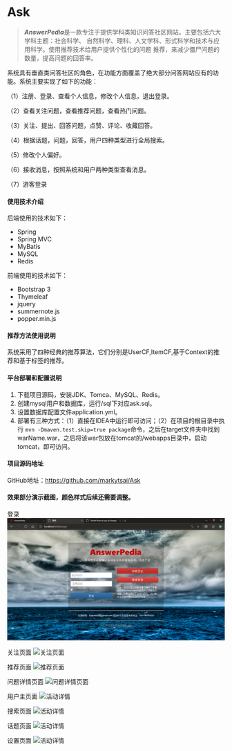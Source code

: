 # Ask
     
> ***AnswerPedia***是一款专注于提供学科类知识问答社区网站。主要包括六大学科主题：社会科学、
自然科学、理科、人文学科、形式科学和技术与应用科学。使用推荐技术给用户提供个性化的问题
推荐，来减少僵尸问题的数量，提高问题的回答率。
>

系统具有垂直类问答社区的角色，在功能方面覆盖了绝大部分问答网站应有的功能。系统主要实现了如下的功能：

（1）注册、登录、查看个人信息，修改个人信息，退出登录。

（2）查看关注问题，查看推荐问题，查看热门问题。

（3）关注、提出、回答问题，点赞、评论、收藏回答。

（4）根据话题，问题，回答，用户四种类型进行全局搜索。

（5）修改个人偏好。

（6）接收消息，按照系统和用户两种类型查看消息。

（7）游客登录

#### 使用技术介绍
后端使用的技术如下：   
- Spring
- Spring MVC
- MyBatis
- MySQL
- Redis
     
前端使用的技术如下：     
- Bootstrap 3
- Thymeleaf
- jquery
- summernote.js
- popper.min.js

#### 推荐方法使用说明
系统采用了四种经典的推荐算法，它们分别是UserCF,ItemCF,基于Context的推荐和基于标签的推荐。
          
#### 平台部署和配置说明
1. 下载项目源码，安装JDK、Tomca、MySQL、Redis。
2. 创建mysql用户和数据库，运行/sql下对应ask.sql。
3. 设置数据库配置文件application.yml。
4. 部署有三种方式：（1）直接在IDEA中运行即可访问；（2）在项目的根目录中执行
`mvn -Dmaven.test.skip=true package`命令，之后在target文件夹中找到
warName.war，之后将该war包放在tomcat的/webapps目录中，启动tomcat，即可访问。


#### 项目源码地址     
GitHub地址：<https://github.com/markytsai/Ask>
     
#### 效果部分演示截图，颜色样式后续还需要调整。

登录
![登录](https://github.com/markytsai/Readme_pictures/blob/master/readme-pic/_login.png)

关注页面
![关注页面](http://q02inkx4r.bkt.clouddn.com/following.png)

推荐页面
![推荐页面](http://q02inkx4r.bkt.clouddn.com/recommend.png)

问题详情页面
![问题详情页面](http://q02inkx4r.bkt.clouddn.com/question-detail.png)

用户主页面
![活动详情](http://q02inkx4r.bkt.clouddn.com/self-home.png)

搜索页面
![活动详情](http://q02inkx4r.bkt.clouddn.com/search-info.png)

话题页面
![活动详情](http://q02inkx4r.bkt.clouddn.com/topic-info.png)

设置页面
![活动详情](http://q02inkx4r.bkt.clouddn.com/setting.png)

     
     
     
